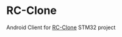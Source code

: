 # RC-Clone
Android Client for [RC-Clone](https://github.com/gtu-homeworks-and-projects/CSE-433-Embedded-Systems-2020-Spring) STM32 project

